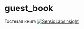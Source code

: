 # guest_book
Гостевая книга
[![SensioLabsInsight](https://insight.sensiolabs.com/projects/1644ae1b-c566-4a3f-aa8d-14500ada4834/mini.png)](https://insight.sensiolabs.com/projects/1644ae1b-c566-4a3f-aa8d-14500ada4834)
